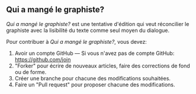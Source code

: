 Qui a mangé le graphiste?
-------

_Qui a mangé le graphiste?_ est une tentative d'édition qui veut réconcilier le graphiste avec la lisibilité du texte comme seul moyen du dialogue.

Pour contribuer à _Qui a mangé le graphiste?_, vous devez:
1. Avoir un compte GitHub — Si vous n'avez pas de compte GitHub: <https://github.com/join>
2. "Forker" pour écrire de nouveaux articles, faire des corrections de fond ou de forme.
3. Créer une branche pour chacune des modifications souhaitées.
4. Faire un "Pull request" pour proposer chacune des modifications.
